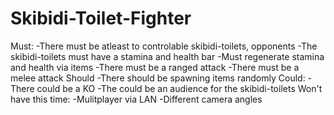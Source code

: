 # Skibidi-Toilet-Fighter
Must:
-There must be atleast to controlable skibidi-toilets, opponents
-The skibidi-toilets must have a stamina and health bar
-Must regenerate stamina and health via items
-There must be a ranged attack
-There must be a melee attack
Should
-There should be spawning items randomly
Could:
-There could be a KO
-The could be an audience for the skibidi-toilets
Won't have this time:
-Mulitplayer via LAN
-Different camera angles


